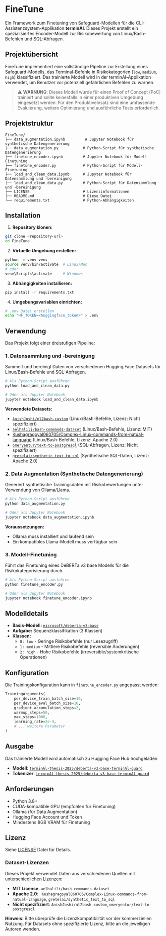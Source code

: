 # FineTune

Ein Framework zum Finetuning von Safeguard-Modellen für die CLI-Assistenzsystem-Applikation **terminAl**. Dieses Projekt erstellt ein spezialisiertes Encoder-Modell zur Risikobewertung von Linux/Bash-Befehlen und SQL-Abfragen.

## Projektübersicht

FineTune implementiert eine vollständige Pipeline zur Erstellung eines Safeguard-Modells, das Terminal-Befehle in Risikokategorien (`low`, `medium`, `high`) klassifiziert. Das trainierte Modell wird in der terminAl-Applikation verwendet, um Benutzer vor potenziell gefährlichen Befehlen zu warnen.

> ⚠️ **WARNUNG**: Dieses Modell wurde für einen Proof of Concept (PoC) trainiert und sollte keinesfalls in einer produktiven Umgebung eingesetzt werden. Für den Produktiveinsatz sind eine umfassende Evaluierung, weitere Optimierung und ausführliche Tests erforderlich.

## Projektstruktur

```
FineTune/
├── data_augmentation.ipynb         # Jupyter Notebook für synthetische Datengenerierung
├── data_augmentation.py           # Python-Script für synthetische Datengenerierung
├── finetune_encoder.ipynb         # Jupyter Notebook für Modell-Finetuning
├── finetune_encoder.py            # Python-Script für Modell-Finetuning
├── load_and_clean_data.ipynb      # Jupyter Notebook für Datensammlung und -bereinigung
├── load_and_clean_data.py         # Python-Script für Datensammlung und -bereinigung
├── LICENSE                        # Lizenzinformationen
├── README.md                      # Diese Datei
└── requirements.txt               # Python-Abhängigkeiten
```

## Installation

1. **Repository klonen:**
```bash
git clone <repository-url>
cd FineTune
```

2. **Virtuelle Umgebung erstellen:**
```bash
python -m venv venv
source venv/bin/activate  # Linux/Mac
# oder
venv\Scripts\activate     # Windows
```

3. **Abhängigkeiten installieren:**
```bash
pip install -r requirements.txt
```

4. **Umgebungsvariablen einrichten:**
```bash
# .env Datei erstellen
echo "HF_TOKEN=<huggingface_token>" > .env
```

## Verwendung

Das Projekt folgt einer dreistufigen Pipeline:

### 1. Datensammlung und -bereinigung

Sammelt und bereinigt Daten von verschiedenen Hugging Face Datasets für Linux/Bash-Befehle und SQL-Abfragen.

```bash
# Als Python-Script ausführen
python load_and_clean_data.py

# Oder als Jupyter Notebook
jupyter notebook load_and_clean_data.ipynb
```

**Verwendete Datasets:**
- [`AnishJoshi/nl2bash-custom`](https://huggingface.co/datasets/AnishJoshi/nl2bash-custom) (Linux/Bash-Befehle, Lizenz: Nicht spezifiziert)
- [`aelhalili/bash-commands-dataset`](https://huggingface.co/datasets/aelhalili/bash-commands-dataset) (Linux/Bash-Befehle, Lizenz: MIT)
- [Kushagragoyal060705/Complex-Linux-commands-from-natual-language](https://www.kaggle.com/datasets/kushagragoyal060705/complex-linux-commands-from-natual-language) (Linux/Bash-Befehle, Lizenz: Apache 2.0)
- [`omeryentur/text-to-postgresql`](https://huggingface.co/datasets/omeryentur/text-to-postgresql) (SQL-Abfragen, Lizenz: Nicht spezifiziert)
- [`gretelai/synthetic_text_to_sql`](https://huggingface.co/datasets/gretelai/synthetic_text_to_sql) (Synthetische SQL-Daten, Lizenz: Apache 2.0)

### 2. Data Augmentation (Synthetische Datengenerierung)

Generiert synthetische Trainingsdaten mit Risikobewertungen unter Verwendung von Ollama/Llama.

```bash
# Als Python-Script ausführen
python data_augmentation.py

# Oder als Jupyter Notebook
jupyter notebook data_augmentation.ipynb
```

**Voraussetzungen:**
- Ollama muss installiert und laufend sein
- Ein kompatibles Llama-Modell muss verfügbar sein

### 3. Modell-Finetuning

Führt das Finetuning eines DeBERTa v3 base Modells für die Risikokategorisierung durch.

```bash
# Als Python-Script ausführen
python finetune_encoder.py

# Oder als Jupyter Notebook
jupyter notebook finetune_encoder.ipynb
```

## Modelldetails

- **Basis-Modell:** [`microsoft/deberta-v3-base`](https://huggingface.co/microsoft/deberta-v3-base)
- **Aufgabe:** Sequenzklassifikation (3 Klassen)
- **Klassen:** 
  - `0: low` - Geringe Risikobefehle (nur Lesezugriff)
  - `1: medium` - Mittlere Risikobefehle (reversible Änderungen)
  - `2: high` - Hohe Risikobefehle (irreversible/systemkritische Operationen)

## Konfiguration

Die Trainingskonfiguration kann in `finetune_encoder.py` angepasst werden:

```python
TrainingArguments(
    per_device_train_batch_size=16,
    per_device_eval_batch_size=16,
    gradient_accumulation_steps=2,
    warmup_steps=50,
    max_steps=1000,
    learning_rate=2e-4,
    # ... weitere Parameter
)
```

## Ausgabe

Das trainierte Modell wird automatisch zu Hugging Face Hub hochgeladen:
- **Modell**: [`terminAl-thesis-2025/deberta-v3-base-terminAl-guard`](https://huggingface.co/terminAl-thesis-2025/deberta-v3-base-terminAl-guard)
- **Tokenizer**: [`terminAl-thesis-2025/deberta-v3-base-terminAl-guard`](https://huggingface.co/terminAl-thesis-2025/deberta-v3-base-terminAl-guard)


## Anforderungen

- Python 3.8+
- CUDA-kompatible GPU (empfohlen für Finetuning)
- Ollama (für Data Augmentation)
- Hugging Face Account und Token
- Mindestens 8GB VRAM für Finetuning

## Lizenz

Siehe [LICENSE](LICENSE) Datei für Details.

### Dataset-Lizenzen

Dieses Projekt verwendet Daten aus verschiedenen Quellen mit unterschiedlichen Lizenzen:

- **MIT License**: `aelhalili/bash-commands-dataset`
- **Apache 2.0**: ` Kushagragoyal060705/Complex-Linux-commands-from-natual-language`, `gretelai/synthetic_text_to_sql`
- **Nicht spezifiziert**: `AnishJoshi/nl2bash-custom`, `omeryentur/text-to-postgresql`

**Hinweis**: Bitte überprüfe die Lizenzkompatibilität vor der kommerziellen Nutzung. Für Datasets ohne spezifizierte Lizenz, bitte an die jeweiligen Autoren wenden.